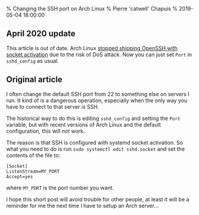 % Changing the SSH port on Arch Linux
% Pierre 'catwell' Chapuis
% 2019-05-04 18:00:00

<!--@
  description = "Here is how to change the SSH port on an Arch Linux server with systemd."
  updated = "2020-04-07 10:40:00"
-->

## April 2020 update

This article is out of date. Arch Linux [stopped shipping OpenSSH with socket activation](https://bugs.archlinux.org/task/62248) due to the risk of DoS attack. Now you can just set `Port` in `sshd_config` as usual.

## Original article

I often change the default SSH port from 22 to something else on servers I run. It kind of is a dangerous operation, especially when the only way you have to connect to that server *is* SSH.

The historical way to do this is editing `sshd_config` and setting the `Port` variable, but with recent versions of Arch Linux and the default configuration, this will *not* work.

The reason is that SSH is configured with systemd socket activation. So what you need to do is run `sudo systemctl edit sshd.socket` and set the contents of the file to:

    [Socket]
    ListenStream=MY_PORT
    Accept=yes

where `MY_PORT` is the port number you want.

I hope this short post will avoid trouble for other people, at least it will be a reminder for me the next time I have to setup an Arch server...
